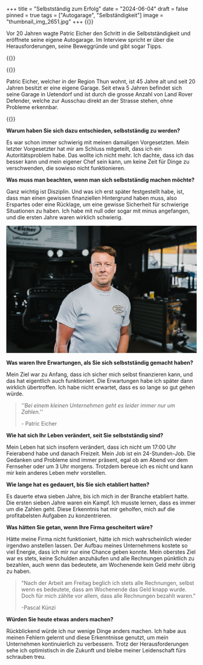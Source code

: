+++
title = "Selbstständig zum Erfolg"
date = "2024-06-04"
draft = false
pinned = true
tags = ["Autogarage", "Selbständigkeit"]
image = "thumbnail_img_2651.jpg"
+++
{{<lead>}}

Vor 20 Jahren wagte Patric Eicher den Schritt in die Selbstständigkeit und eröffnete seine eigene Autogarage. Im Interview spricht er über die Herausforderungen, seine Beweggründe und gibt sogar Tipps.

{{</lead>}}

{{<box>}}

Patric Eicher, welcher in der Region Thun wohnt, ist 45 Jahre alt und seit 20 Jahren besitzt er eine eigene Garage. Seit etwa 5 Jahren befindet sich seine Garage in Uetendorf und ist durch die grosse Anzahl von Land Rover Defender, welche zur Ausschau direkt an der Strasse stehen, ohne Probleme erkennbar.

{{</box>}}

**Warum haben Sie sich dazu entschieden, selbstständig zu werden?**

Es war schon immer schwierig mit meinen damaligen Vorgesetzten. Mein letzter Vorgesetzter hat mir am Schluss mitgeteilt, dass ich ein Autoritätsproblem habe. Das wollte ich nicht mehr. Ich dachte, dass ich das besser kann und mein eigener Chef sein kann, um keine Zeit für Dinge zu verschwenden, die sowieso nicht funktionieren.

**Was muss man beachten, wenn man sich selbstständig machen möchte?**

Ganz wichtig ist Disziplin. Und was ich erst später festgestellt habe, ist, dass man einen gewissen finanziellen Hintergrund haben muss, also Erspartes oder eine Rücklage, um eine gewisse Sicherheit für schwierige Situationen zu haben. Ich habe mit null oder sogar mit minus angefangen, und die ersten Jahre waren wirklich schwierig.

![Patric Eicher in seiner Autogarage](thumbnail_img_2651.jpg)

**Was waren Ihre Erwartungen, als Sie sich selbstständig gemacht haben?**

Mein Ziel war zu Anfang, dass ich sicher mich selbst finanzieren kann, und das hat eigentlich auch funktioniert. Die Erwartungen habe ich später dann wirklich übertroffen. Ich habe nicht erwartet, dass es so lange so gut gehen würde.

> *''Bei einem kleinen Unternehmen geht es leider immer nur um Zahlen.''*
>
> \- Patric Eicher

**Wie hat sich Ihr Leben verändert, seit Sie selbstständig sind?**

Mein Leben hat sich insofern verändert, dass ich nicht um 17:00 Uhr Feierabend habe und danach Freizeit. Mein Job ist ein 24-Stunden-Job. Die Gedanken und Probleme sind immer präsent, egal ob am Abend vor dem Fernseher oder um 3 Uhr morgens. Trotzdem bereue ich es nicht und kann mir kein anderes Leben mehr vorstellen.

**Wie lange hat es gedauert, bis Sie sich etabliert hatten?**

Es dauerte etwa sieben Jahre, bis ich mich in der Branche etabliert hatte. Die ersten sieben Jahre waren ein Kampf. Ich musste lernen, dass es immer um die Zahlen geht. Diese Erkenntnis hat mir geholfen, mich auf die profitabelsten Aufgaben zu konzentrieren.

**Was hätten Sie getan, wenn Ihre Firma gescheitert wäre?**

Hätte meine Firma nicht funktioniert, hätte ich mich wahrscheinlich wieder irgendwo anstellen lassen. Der Aufbau meines Unternehmens kostete so viel Energie, dass ich mir nur eine Chance geben konnte. Mein oberstes Ziel war es stets, keine Schulden anzuhäufen und alle Rechnungen pünktlich zu bezahlen, auch wenn das bedeutete, am Wochenende kein Geld mehr übrig zu haben.

> "Nach der Arbeit am Freitag beglich ich stets alle Rechnungen, selbst wenn es bedeutete, dass am Wochenende das Geld knapp wurde. Doch für mich zählte vor allem, dass alle Rechnungen bezahlt waren."
>
> \-Pascal Künzi

**Würden Sie heute etwas anders machen?**

Rückblickend würde ich nur wenige Dinge anders machen. Ich habe aus meinen Fehlern gelernt und diese Erkenntnisse genutzt, um mein Unternehmen kontinuierlich zu verbessern. Trotz der Herausforderungen sehe ich optimistisch in die Zukunft und bleibe meiner Leidenschaft fürs schrauben treu.